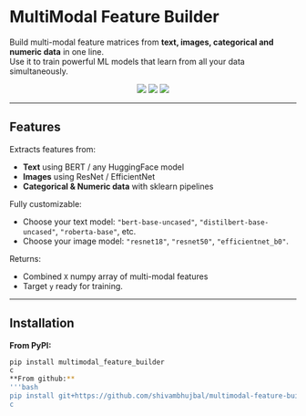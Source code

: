 #  MultiModal Feature Builder

Build multi-modal feature matrices from **text, images, categorical and numeric data** in one line.  
Use it to train powerful ML models that learn from all your data simultaneously.

<p align="center">
<img src="https://img.shields.io/pypi/v/multimodal_feature_builder.svg?style=flat-square" />
<img src="https://img.shields.io/pypi/pyversions/multimodal_feature_builder.svg?style=flat-square" />
<img src="https://img.shields.io/github/license/shivambhujbal/multimodal-feature-builder?style=flat-square" />
</p>

---

## Features

 Extracts features from:
-  **Text** using BERT / any HuggingFace model  
-  **Images** using ResNet / EfficientNet  
-  **Categorical & Numeric data** with sklearn pipelines  

 Fully customizable:
- Choose your text model: `"bert-base-uncased"`, `"distilbert-base-uncased"`, `"roberta-base"`, etc.
- Choose your image model: `"resnet18"`, `"resnet50"`, `"efficientnet_b0"`.

 Returns:
- Combined `X` numpy array of multi-modal features  
- Target `y` ready for training.

---

##  Installation

**From PyPI:**

```bash
pip install multimodal_feature_builder
c
**From github:**
'''bash
pip install git+https://github.com/shivambhujbal/multimodal-feature-builder.git
c